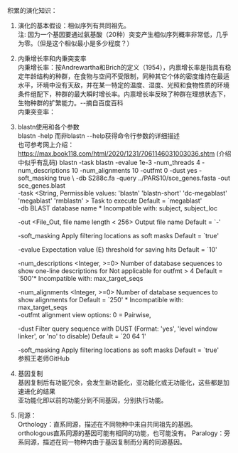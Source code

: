 积累的演化知识：
1. 演化的基本假设：相似序列有共同祖先。  
注: 因为一个基因要通过氨基酸（20种）突变产生相似序列概率非常低，几乎为零。（但是这个相似最小是多少程度？）
2. 内秉增长率和内秉突变率  
内秉增长率：按Andrewartha和Brich的定义（1954），内禀增长率是指具有稳定年龄结构的种群，在食物与空间不受限制，同种其它个体的密度维持在最适水平，环境中没有天敌，并在某一特定的温度、湿度、光照和食物性质的环境条件组配下，种群的最大瞬时增长率。内禀增长率反映了种群在理想状态下，生物种群的扩繁能力。--摘自百度百科  
内秉突变率：

3. blastn使用和各个参数  
blastn -help 而非blastn --help获得命令行参数的详细描述  
也可参考网上介绍：https://max.book118.com/html/2020/1231/7061146031003036.shtm   (介绍中似乎有乱码)
blastn -task blastn -evalue 1e-3 -num_threads 4 -num_descriptions 10 -num_alignments 10 -outfmt 0 \-dust yes -soft_masking true \ -db S288c.fa -query ../PARS10/sce_genes.fasta -out sce_genes.blast  
-task <String, Permissible values: 'blastn' 'blastn-short' 'dc-megablast'
                'megablast' 'rmblastn' >
   Task to execute
   Default = `megablast'  
  -db <String>
   BLAST database name * Incompatible with:  subject, subject_loc  
   
   -out <File_Out, file name length < 256>
   Output file name
   Default = `-'  
   
   -soft_masking <Boolean>
   Apply filtering locations as soft masks
   Default = `true'  
   
   -evalue <Real>
   Expectation value (E) threshold for saving hits 
   Default = `10'  
     
     -num_descriptions <Integer, >=0>
   Number of database sequences to show one-line descriptions for
   Not applicable for outfmt > 4
   Default = `500'* Incompatible with:  max_target_seqs    
   
   -num_alignments <Integer, >=0>
   Number of database sequences to show alignments for
   Default = `250' * Incompatible with:  max_target_seqs  
    -outfmt <String>
   alignment view options:
     0 = Pairwise,    
      
  
  

   -dust <String>
   Filter query sequence with DUST (Format: 'yes', 'level window linker', or
   'no' to disable)
   Default = `20 64 1'
  
   -soft_masking <Boolean>
   Apply filtering locations as soft masks
   Default = `true'  
   参照王老师GitHub

4. 基因复制  
基因复制后有功能冗余，会发生新功能化，亚功能化或无功能化，这些都是加速进化的结果   
亚功能化即以前的功能分到不同基因，分别执行功能。

5. 同源：  
Orthology：直系同源，描述在不同物种中来自共同祖先的基因。orthologous直系同源的基因可能有相同的功能，也可能没有。
Paralogy：旁系同源，描述在同一物种内由于基因复制而分离的同源基因。
